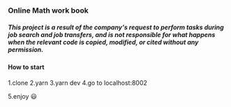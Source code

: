 ### Online Math work book 
##### This project is a result of the company's request to perform tasks during job search and job transfers, and is not responsible for what happens when the relevant code is copied, modified, or cited without any permission. 



#### How to start

1.clone
2.yarn 
3.yarn dev 
4.go to localhost:8002 

5.enjoy :smiley: 
